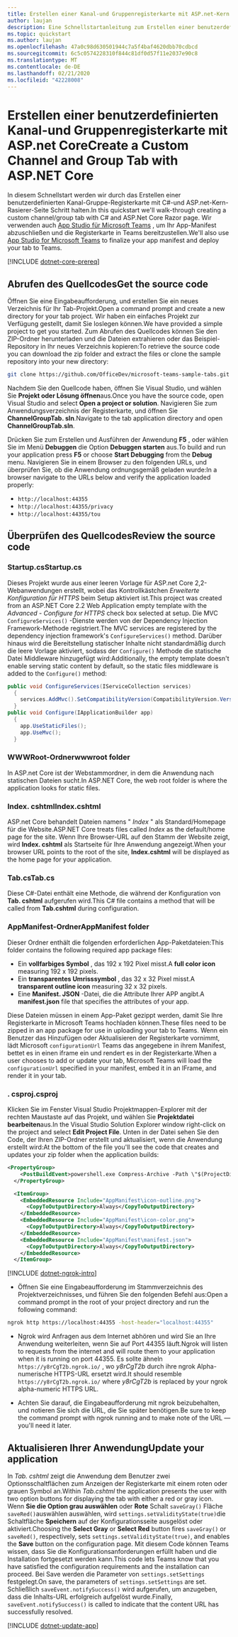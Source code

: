 ```yaml
---
title: Erstellen einer Kanal-und Gruppenregisterkarte mit ASP.net-Kern
author: laujan
description: Eine Schnellstartanleitung zum Erstellen einer benutzerdefinierten Kanal-und Gruppenregisterkarte mit ASP.net Core.
ms.topic: quickstart
ms.author: laujan
ms.openlocfilehash: 47a0c98d630501944c7a5f4baf4620dbb70cdbcd
ms.sourcegitcommit: 6c5c0574228310f844c81df0d57f11e2037e90c8
ms.translationtype: MT
ms.contentlocale: de-DE
ms.lasthandoff: 02/21/2020
ms.locfileid: "42228008"
---
```

# <a name="create-a-custom-channel-and-group-tab-with-aspnet-core"></a><span data-ttu-id="7d04d-103">Erstellen einer benutzerdefinierten Kanal-und Gruppenregisterkarte mit ASP.net Core</span><span class="sxs-lookup"><span data-stu-id="7d04d-103">Create a Custom Channel and Group Tab with ASP.NET Core</span></span>

<span data-ttu-id="7d04d-104">In diesem Schnellstart werden wir durch das Erstellen einer benutzerdefinierten Kanal-Gruppe-Registerkarte mit C#-und ASP.net-Kern-Rasierer-Seite Schritt halten.</span><span class="sxs-lookup"><span data-stu-id="7d04d-104">In this quickstart we'll walk-through creating a custom channel/group tab with C# and ASP.Net Core Razor page.</span></span> <span data-ttu-id="7d04d-105">Wir verwenden auch [App Studio für Microsoft Teams](~/concepts/build-and-test/app-studio-overview.md) , um Ihr App-Manifest abzuschließen und die Registerkarte in Teams bereitzustellen.</span><span class="sxs-lookup"><span data-stu-id="7d04d-105">We'll also use [App Studio for Microsoft Teams](~/concepts/build-and-test/app-studio-overview.md) to finalize your app manifest and deploy your tab to Teams.</span></span>

[!INCLUDE [dotnet-core-prereq](~/includes/tabs/dotnet-core-prereq.md)]

## <a name="get-the-source-code"></a><span data-ttu-id="7d04d-106">Abrufen des Quellcodes</span><span class="sxs-lookup"><span data-stu-id="7d04d-106">Get the source code</span></span>

<span data-ttu-id="7d04d-107">Öffnen Sie eine Eingabeaufforderung, und erstellen Sie ein neues Verzeichnis für Ihr Tab-Projekt.</span><span class="sxs-lookup"><span data-stu-id="7d04d-107">Open a command prompt and create a new directory for your tab project.</span></span> <span data-ttu-id="7d04d-108">Wir haben ein einfaches Projekt zur Verfügung gestellt, damit Sie loslegen können.</span><span class="sxs-lookup"><span data-stu-id="7d04d-108">We have provided a simple project to get you started.</span></span> <span data-ttu-id="7d04d-109">Zum Abrufen des Quellcodes können Sie den ZIP-Ordner herunterladen und die Dateien extrahieren oder das Beispiel-Repository in Ihr neues Verzeichnis kopieren:</span><span class="sxs-lookup"><span data-stu-id="7d04d-109">To retrieve the source code you can download the zip folder and extract the files or clone the sample repository into your new directory:</span></span>

```bash
git clone https://github.com/OfficeDev/microsoft-teams-sample-tabs.git
```

<span data-ttu-id="7d04d-110">Nachdem Sie den Quellcode haben, öffnen Sie Visual Studio, und wählen Sie **Projekt oder Lösung öffnen**aus.</span><span class="sxs-lookup"><span data-stu-id="7d04d-110">Once you have the source code, open Visual Studio and select **Open a project or solution**.</span></span> <span data-ttu-id="7d04d-111">Navigieren Sie zum Anwendungsverzeichnis der Registerkarte, und öffnen Sie **ChannelGroupTab. sln**.</span><span class="sxs-lookup"><span data-stu-id="7d04d-111">Navigate to the tab application directory and open **ChannelGroupTab.sln**.</span></span>

<span data-ttu-id="7d04d-112">Drücken Sie zum Erstellen und Ausführen der Anwendung **F5** , oder wählen Sie im Menü **Debuggen** die Option **Debuggen starten** aus.</span><span class="sxs-lookup"><span data-stu-id="7d04d-112">To build and run your application press **F5** or choose **Start Debugging** from the **Debug** menu.</span></span> <span data-ttu-id="7d04d-113">Navigieren Sie in einem Browser zu den folgenden URLs, und überprüfen Sie, ob die Anwendung ordnungsgemäß geladen wurde:</span><span class="sxs-lookup"><span data-stu-id="7d04d-113">In a browser navigate to the URLs below and verify the application loaded properly:</span></span>

- `http://localhost:44355`
- `http://localhost:44355/privacy`
- `http://localhost:44355/tou`

## <a name="review-the-source-code"></a><span data-ttu-id="7d04d-114">Überprüfen des Quellcodes</span><span class="sxs-lookup"><span data-stu-id="7d04d-114">Review the source code</span></span>

### <a name="startupcs"></a><span data-ttu-id="7d04d-115">Startup.cs</span><span class="sxs-lookup"><span data-stu-id="7d04d-115">Startup.cs</span></span>

<span data-ttu-id="7d04d-116">Dieses Projekt wurde aus einer leeren Vorlage für ASP.net Core 2,2-Webanwendungen erstellt, wobei das Kontrollkästchen *Erweiterte Konfiguration für HTTPS* beim Setup aktiviert ist.</span><span class="sxs-lookup"><span data-stu-id="7d04d-116">This project was created from an ASP.NET Core 2.2 Web Application empty template with the *Advanced - Configure for HTTPS* check box selected at setup.</span></span> <span data-ttu-id="7d04d-117">Die MVC `ConfigureServices()` -Dienste werden von der Dependency Injection Framework-Methode registriert.</span><span class="sxs-lookup"><span data-stu-id="7d04d-117">The MVC services are registered by the dependency injection framework's `ConfigureServices()` method.</span></span> <span data-ttu-id="7d04d-118">Darüber hinaus wird die Bereitstellung statischer Inhalte nicht standardmäßig durch die leere Vorlage aktiviert, sodass der `Configure()` Methode die statische Datei Middleware hinzugefügt wird:</span><span class="sxs-lookup"><span data-stu-id="7d04d-118">Additionally, the empty template doesn't enable serving static content by default, so the static files middleware is added to the `Configure()` method:</span></span>

```csharp
public void ConfigureServices(IServiceCollection services)
  {
    services.AddMvc().SetCompatibilityVersion(CompatibilityVersion.Version_2_2);
  }
public void Configure(IApplicationBuilder app)
  {
    app.UseStaticFiles();
    app.UseMvc();
  }
```

### <a name="wwwroot-folder"></a><span data-ttu-id="7d04d-119">WWWRoot-Ordner</span><span class="sxs-lookup"><span data-stu-id="7d04d-119">wwwroot folder</span></span>

<span data-ttu-id="7d04d-120">In ASP.net Core ist der Webstammordner, in dem die Anwendung nach statischen Dateien sucht.</span><span class="sxs-lookup"><span data-stu-id="7d04d-120">In ASP.NET Core, the web root folder is where the application looks for static files.</span></span>

### <a name="indexcshtml"></a><span data-ttu-id="7d04d-121">Index. cshtml</span><span class="sxs-lookup"><span data-stu-id="7d04d-121">Index.cshtml</span></span>

<span data-ttu-id="7d04d-122">ASP.net Core behandelt Dateien namens " *Index* " als Standard/Homepage für die Website.</span><span class="sxs-lookup"><span data-stu-id="7d04d-122">ASP.NET Core treats files called *Index* as the default/home page for the site.</span></span> <span data-ttu-id="7d04d-123">Wenn Ihre Browser-URL auf den Stamm der Website zeigt, wird **Index. cshtml** als Startseite für Ihre Anwendung angezeigt.</span><span class="sxs-lookup"><span data-stu-id="7d04d-123">When your browser URL points to the root of the site, **Index.cshtml** will be displayed as the home page for your application.</span></span>

### <a name="tabcs"></a><span data-ttu-id="7d04d-124">Tab.cs</span><span class="sxs-lookup"><span data-stu-id="7d04d-124">Tab.cs</span></span>

<span data-ttu-id="7d04d-125">Diese C#-Datei enthält eine Methode, die während der Konfiguration von **Tab. cshtml** aufgerufen wird.</span><span class="sxs-lookup"><span data-stu-id="7d04d-125">This C# file contains a method that will be called from **Tab.cshtml** during configuration.</span></span>

### <a name="appmanifest-folder"></a><span data-ttu-id="7d04d-126">AppManifest-Ordner</span><span class="sxs-lookup"><span data-stu-id="7d04d-126">AppManifest folder</span></span>

<span data-ttu-id="7d04d-127">Dieser Ordner enthält die folgenden erforderlichen App-Paketdateien:</span><span class="sxs-lookup"><span data-stu-id="7d04d-127">This folder contains the following required app package files:</span></span>

- <span data-ttu-id="7d04d-128">Ein **vollfarbiges Symbol** , das 192 x 192 Pixel misst.</span><span class="sxs-lookup"><span data-stu-id="7d04d-128">A **full color icon** measuring 192 x 192 pixels.</span></span>
- <span data-ttu-id="7d04d-129">Ein **transparentes Umrisssymbol** , das 32 x 32 Pixel misst.</span><span class="sxs-lookup"><span data-stu-id="7d04d-129">A **transparent outline icon** measuring 32 x 32 pixels.</span></span>
- <span data-ttu-id="7d04d-130">Eine **Manifest. JSON** -Datei, die die Attribute Ihrer APP angibt.</span><span class="sxs-lookup"><span data-stu-id="7d04d-130">A **manifest.json** file that specifies the attributes of your app.</span></span>

<span data-ttu-id="7d04d-131">Diese Dateien müssen in einem App-Paket gezippt werden, damit Sie Ihre Registerkarte in Microsoft Teams hochladen können.</span><span class="sxs-lookup"><span data-stu-id="7d04d-131">These files need to be zipped in an app package for use in uploading your tab to Teams.</span></span> <span data-ttu-id="7d04d-132">Wenn ein Benutzer das Hinzufügen oder Aktualisieren der Registerkarte vornimmt, lädt Microsoft `configurationUrl` Teams das angegebene in ihrem Manifest, bettet es in einen iframe ein und rendert es in der Registerkarte.</span><span class="sxs-lookup"><span data-stu-id="7d04d-132">When a user chooses to add or update your tab, Microsoft Teams will load the `configurationUrl` specified in your manifest, embed it in an IFrame, and render it in your tab.</span></span>

### <a name="csproj"></a><span data-ttu-id="7d04d-133">. csproj</span><span class="sxs-lookup"><span data-stu-id="7d04d-133">.csproj</span></span>

<span data-ttu-id="7d04d-134">Klicken Sie im Fenster Visual Studio Projektmappen-Explorer mit der rechten Maustaste auf das Projekt, und wählen Sie **Projektdatei bearbeiten**aus.</span><span class="sxs-lookup"><span data-stu-id="7d04d-134">In the Visual Studio Solution Explorer window right-click on the project and select **Edit Project File**.</span></span> <span data-ttu-id="7d04d-135">Unten in der Datei sehen Sie den Code, der Ihren ZIP-Ordner erstellt und aktualisiert, wenn die Anwendung erstellt wird:</span><span class="sxs-lookup"><span data-stu-id="7d04d-135">At the bottom of the file you'll see the code that creates and updates your zip folder when the application builds:</span></span>

```xml
<PropertyGroup>
    <PostBuildEvent>powershell.exe Compress-Archive -Path \"$(ProjectDir)AppManifest\*\" -DestinationPath \"$(TargetDir)tab.zip\" -Force</PostBuildEvent>
  </PropertyGroup>

  <ItemGroup>
    <EmbeddedResource Include="AppManifest\icon-outline.png">
      <CopyToOutputDirectory>Always</CopyToOutputDirectory>
    </EmbeddedResource>
    <EmbeddedResource Include="AppManifest\icon-color.png">
      <CopyToOutputDirectory>Always</CopyToOutputDirectory>
    </EmbeddedResource>
    <EmbeddedResource Include="AppManifest\manifest.json">
      <CopyToOutputDirectory>Always</CopyToOutputDirectory>
    </EmbeddedResource>
  </ItemGroup>
```

[!INCLUDE [dotnet-ngrok-intro](~/includes/tabs/dotnet-ngrok-intro.md)]

- <span data-ttu-id="7d04d-136">Öffnen Sie eine Eingabeaufforderung im Stammverzeichnis des Projektverzeichnisses, und führen Sie den folgenden Befehl aus:</span><span class="sxs-lookup"><span data-stu-id="7d04d-136">Open a command prompt in the root of your project directory and run the following command:</span></span>

```bash
ngrok http https://localhost:44355 -host-header="localhost:44355"
```

- <span data-ttu-id="7d04d-137">Ngrok wird Anfragen aus dem Internet abhören und wird Sie an Ihre Anwendung weiterleiten, wenn Sie auf Port 44355 läuft.</span><span class="sxs-lookup"><span data-stu-id="7d04d-137">Ngrok will listen to requests from the internet and will route them to your application when it is running on port 44355.</span></span> <span data-ttu-id="7d04d-138">Es sollte ähneln `https://y8rCgT2b.ngrok.io/` , wo *y8rCgT2b* durch ihre ngrok Alpha-numerische HTTPS-URL ersetzt wird.</span><span class="sxs-lookup"><span data-stu-id="7d04d-138">It should resemble `https://y8rCgT2b.ngrok.io/` where *y8rCgT2b* is replaced by your ngrok alpha-numeric HTTPS URL.</span></span>

- <span data-ttu-id="7d04d-139">Achten Sie darauf, die Eingabeaufforderung mit ngrok beizubehalten, und notieren Sie sich die URL, die Sie später benötigen.</span><span class="sxs-lookup"><span data-stu-id="7d04d-139">Be sure to keep the command prompt with ngrok running and to make note of the URL — you'll need it later.</span></span>

## <a name="update-your-application"></a><span data-ttu-id="7d04d-140">Aktualisieren Ihrer Anwendung</span><span class="sxs-lookup"><span data-stu-id="7d04d-140">Update your application</span></span>

<span data-ttu-id="7d04d-141">In *Tab. cshtml* zeigt die Anwendung dem Benutzer zwei Optionsschaltflächen zum Anzeigen der Registerkarte mit einem roten oder grauen Symbol an.</span><span class="sxs-lookup"><span data-stu-id="7d04d-141">Within *Tab.cshtml* the application presents the user with two option buttons for displaying the tab with either a red or gray icon.</span></span> <span data-ttu-id="7d04d-142">Wenn **Sie die Option grau auswählen** oder **Rote** Schalt `saveGray()` Fläche `saveRed()`auswählen auswählen, wird `settings.setValidityState(true)`die Schaltfläche **Speichern** auf der Konfigurationsseite ausgelöst oder aktiviert.</span><span class="sxs-lookup"><span data-stu-id="7d04d-142">Choosing the **Select Gray** or **Select Red** button fires `saveGray()` or `saveRed()`, respectively, sets `settings.setValidityState(true)`, and enables the **Save** button on the configuration page.</span></span> <span data-ttu-id="7d04d-143">Mit diesem Code können Teams wissen, dass Sie die Konfigurationsanforderungen erfüllt haben und die Installation fortgesetzt werden kann.</span><span class="sxs-lookup"><span data-stu-id="7d04d-143">This code lets Teams know that you have satisfied the configuration requirements and the installation can proceed.</span></span> <span data-ttu-id="7d04d-144">Bei Save werden die Parameter von `settings.setSettings` festgelegt.</span><span class="sxs-lookup"><span data-stu-id="7d04d-144">On save, the parameters of `settings.setSettings` are set.</span></span> <span data-ttu-id="7d04d-145">Schließlich `saveEvent.notifySuccess()` wird aufgerufen, um anzugeben, dass die Inhalts-URL erfolgreich aufgelöst wurde.</span><span class="sxs-lookup"><span data-stu-id="7d04d-145">Finally, `saveEvent.notifySuccess()` is called to indicate that the content URL has successfully resolved.</span></span>

[!INCLUDE [dotnet-update-app](~/includes/tabs/dotnet-update-chan-grp-app.md)]

